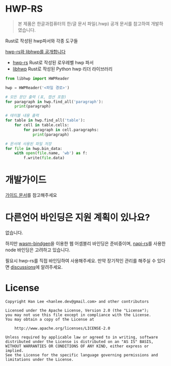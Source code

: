 # HWP-RS
> 본 제품은 한글과컴퓨터의 한/글 문서 파일(.hwp) 공개 문서를 참고하여 개발하였습니다.

Rust로 작성된 hwp파서와 각종 도구들

[hwp-rs와 libhwp를 공개합니다](https://blog.hanlee/2022/hwp-rs)


- [hwp-rs](./crates/hwp) Rust로 작성된 로우레벨 hwp 파서
- [libhwp](./crates/python) Rust로 작성된 Python hwp 리더 라이브러리
```python
from libhwp import HWPReader

hwp = HWPReader('<파일 경로>')

# 모든 문단 출력 (표, 캡션 포함)
for paragraph in hwp.find_all('paragraph'):
    print(paragraph)

# 테이블 내용 출력
for table in hwp.find_all('table'):
    for cell in table.cells:
        for paragraph in cell.paragraphs:
            print(paragraph)

# 문서에 사용된 파일 저장
for file in hwp.bin_data:
    with open(file.name, 'wb') as f:
        f.write(file.data)
```

# 개발가이드
[가이드 문서](./docs/development.md)를 참고해주세요

# 다른언어 바인딩은 지원 계획이 있나요?
없습니다.

하지만 [wasm-bindgen](https://github.com/rustwasm/wasm-bindgen)을 이용한 웹 어셈블리 바인딩은 준비중이며, [napi-rs](https://napi.rs)를 사용한 node 바인딩은 고려하고 있습니다.

필요시 hwp-rs를 직접 바인딩하여 사용해주세요. 만약 장기적인 관리를 해주실 수 있다면 [discussions](https://github.com/hahnlee/hwp-rs/discussions)에 알려주세요.

# License
```
Copyright Han Lee <hanlee.dev@gmail.com> and other contributors

Licensed under the Apache License, Version 2.0 (the "License");
you may not use this file except in compliance with the License.
You may obtain a copy of the License at

    http://www.apache.org/licenses/LICENSE-2.0

Unless required by applicable law or agreed to in writing, software
distributed under the License is distributed on an "AS IS" BASIS,
WITHOUT WARRANTIES OR CONDITIONS OF ANY KIND, either express or implied.
See the License for the specific language governing permissions and
limitations under the License.
```
